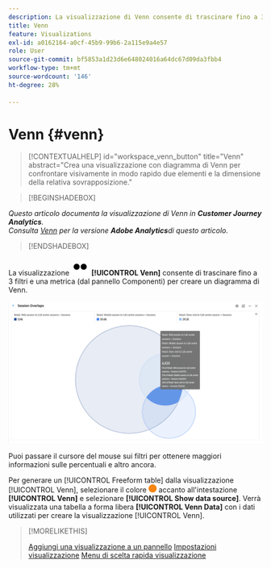 ```yaml
---
description: La visualizzazione di Venn consente di trascinare fino a 3 filtri (da Componenti) e una metrica per creare un diagramma di Venn.
title: Venn
feature: Visualizations
exl-id: a0162164-a0cf-45b9-99b6-2a115e9a4e57
role: User
source-git-commit: bf5853a1d23d6e648024016a64dc67d09da3fbb4
workflow-type: tm+mt
source-wordcount: '146'
ht-degree: 28%

---
```


# Venn {#venn}

<!-- markdownlint-disable MD034 -->

>[!CONTEXTUALHELP]
>id="workspace_venn_button"
>title="Venn"
>abstract="Crea una visualizzazione con diagramma di Venn per confrontare visivamente in modo rapido due elementi e la dimensione della relativa sovrapposizione."

<!-- markdownlint-enable MD034 -->


>[!BEGINSHADEBOX]

*Questo articolo documenta la visualizzazione di Venn in **Customer Journey Analytics**.<br/>Consulta [Venn](https://experienceleague.adobe.com/en/docs/analytics/analyze/analysis-workspace/visualizations/venn) per la versione **Adobe Analytics**di questo articolo.*

>[!ENDSHADEBOX]


La visualizzazione ![Tipo](/help/assets/icons/TwoDots.svg) **[!UICONTROL Venn]** consente di trascinare fino a 3 filtri e una metrica (dal pannello Componenti) per creare un diagramma di Venn.

![Visualizzazione Venn che include tre filtri.](assets/venn.png)

Puoi passare il cursore del mouse sui filtri per ottenere maggiori informazioni sulle percentuali e altro ancora.

Per generare un [!UICONTROL Freeform table] dalla visualizzazione [!UICONTROL Venn], selezionare il colore ![StatusOrange](/help/assets/icons/StatusOrange.svg) accanto all&#39;intestazione **[!UICONTROL Venn]** e selezionare **[!UICONTROL Show data source]**. Verrà visualizzata una tabella a forma libera **[!UICONTROL Venn Data]** con i dati utilizzati per creare la visualizzazione [!UICONTROL Venn].

<!--
To normalize the Venn diagram (take the size out of it), go select ![Setting](/help/assets/icons/Setting.svg) and select **[!UICONTROL Normalization]**.

![Visualization Settings option for Visualization type: Venn diagram.](assets/normalization.png)

-->

>[!MORELIKETHIS]
>
>[Aggiungi una visualizzazione a un pannello](/help/analysis-workspace/visualizations/freeform-analysis-visualizations.md#add-visualizations-to-a-panel)
>[Impostazioni visualizzazione](/help/analysis-workspace/visualizations/freeform-analysis-visualizations.md#settings)
>[Menu di scelta rapida visualizzazione](/help/analysis-workspace/visualizations/freeform-analysis-visualizations.md#context-menu)
>

